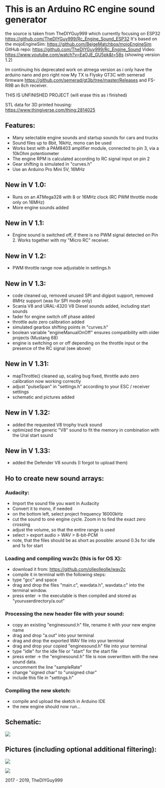 # This is an Arduino RC engine sound generator
the source is taken from TheDIYGuy999 which currently focusing on ESP32 https://github.com/TheDIYGuy999/Rc_Engine_Sound_ESP32
It's based on the mojoEngineSim: https://github.com/BeigeMatchbox/mojoEngineSim
GitHub repo: https://github.com/TheDIYGuy999/Rc_Engine_Sound
Video: https://www.youtube.com/watch?v=EaOJE_GU5pk&t=58s (showing version 1.2)

Im continuing his deprecated work on atmega version as i only have the arduino nano and pro right now
My TX is Flysky GT3C with semerad firmware https://github.com/semerad/gt3b/tree/master/Releases
and FS-R9B an 8ch receiver.

THIS IS UNFINISHED PROJECT (will erase this as i finished)



STL data for 3D printed housing: https://www.thingiverse.com/thing:2814025

## Features:
- Many selectable engine sounds and startup sounds for cars and trucks
- Sound files up to 8bit, 16kHz, mono can be used
- Works best with a PAM8403 amplifier module, connected to pin 3, via a 10kOhm potentiometer
- The engine RPM is calculated according to RC signal input on pin 2
- Gear shifting is simulated in "curves.h"
- Use an Arduino Pro Mini 5V, 16MHz

## New in V 1.0:
- Runs on an ATMega328 with 8 or 16MHz clock (RC PWM throttle mode only on 16MHz)
- More engine sounds added

## New in V 1.1:
- Engine sound is switched off, if there is no PWM signal detected on Pin 2. Works together with my "Micro RC" receiver.

## New in V 1.2:
- PWM throttle range now adjustable in settings.h

## New in V 1.3:
- code cleaned up, removed unused SPI and digipot support, removed 8MHz support (was for SPI mode only)
- Scania V8 and URAL-4320 V8 Diesel sounds added, including start sounds
- fader for engine switch off phase added
- throttle auto zero calibration added
- simulated gearbox shifting points in "curves.h"
- boolean variable "engineManualOnOff" ensures compatibility with older projects (Mustang 68)
- engine is switching on or off depending on the throttle input or the presence of the RC signal (see above)

## New in V 1.31:
- mapThrottle() cleaned up, scaling bug fixed, throttle auto zero calibration now working correctly
- adjust "pulseSpan" in "settings.h" according to your ESC / receiver settings
- schematic and pictures added

## New in V 1.32:
- added the requested V8 trophy truck sound
- optimized the generic "V8" sound to fit the memory in combination with the Ural start sound

## New in V 1.33:
- added the Defender V8 sounds (I forgot to upload them)

## Ho to create new sound arrays:

### Audacity:
- Import the sound file you want in Audacity
- Convert it to mono, if needed
- on the bottom left, select project frequency 16000kHz
- cut the sound to one engine cycle. Zoom in to find the exact zero crossing
- adjust the volume, so that the entire range is used
- select > export audio > WAV > 8-bit-PCM
- note, that the files should be as short as possible: around 0.3s for idle and 1s for start

### Loading and compiling wav2c (this is for OS X):
- download it from: https://github.com/olleolleolle/wav2c
- compile it in terminal with the following steps:
- type "gcc" and space
- drag and drop the files "main.c", wavdata.h", wavdata.c" into the terminal window.
- press enter -> the executable is then compiled and stored as "youruserdirectory/a.out"

### Processing the new header file with your sound:
- copy an existing "enginesound.h" file, rename it with your new engine name
- drag and drop "a.out" into your terminal
- drag and drop the exported WAV file into your terminal
- drag and drop your copied "enginesound.h" file into your terminal
- type "idle" for the idle file or "start" for the start file
- press enter -> the "enginesound.h" file is now overwritten with the new sound data.
- uncomment the line "sampleRate"
- change "signed char" to "unsigned char"
- include this file in "settings.h"

### Compiling the new sketch:
- compile and upload the sketch in Arduino IDE
- the new engine should now run...

## Schematic:
![](https://github.com/TheDIYGuy999/Rc_Engine_Sound/blob/master/wiring.jpg)

## Pictures (including optional additional filtering):
![](https://github.com/TheDIYGuy999/Rc_Engine_Sound/blob/master/top.jpg)

![](https://github.com/TheDIYGuy999/Rc_Engine_Sound/blob/master/bottom.jpg)


2017 - 2019, TheDIYGuy999
